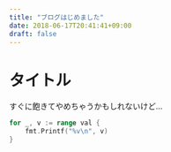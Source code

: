 ```yaml
---
title: "ブログはじめました"
date: 2018-06-17T20:41:41+09:00
draft: false
---
```

# タイトル
すぐに飽きてやめちゃうかもしれないけど...
```go
for _, v := range val {
    fmt.Printf("%v\n", v)
}
```

